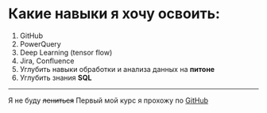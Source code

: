 # Какие навыки я хочу освоить:

1. GitHub
2. PowerQuery
3. Deep Learning (tensor flow)
4. Jira, Confluence
5. Углубить навыки обработки и анализа данных на **питоне**
6. Углубить знания **SQL**

 ---

Я не буду ~~лениться~~
Первый мой курс я прохожу по [GitHub](https://practicum.yandex.ru/trainer/git-basics/lesson/c6b9607c-e8bc-4446-89f9-c74522c3492f/)

